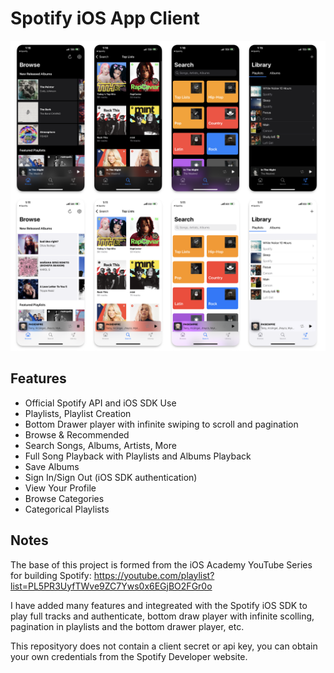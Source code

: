 # Spotify iOS App Client

![Spotify iOS](https://raw.githubusercontent.com/carsongro/SpotifyiOS/master/screenshots.png)

## Features
- Official Spotify API and iOS SDK Use
- Playlists, Playlist Creation
- Bottom Drawer player with infinite swiping to scroll and pagination
- Browse & Recommended
- Search Songs, Albums, Artists, More
- Full Song Playback with Playlists and Albums Playback
- Save Albums
- Sign In/Sign Out (iOS SDK authentication)
- View Your Profile
- Browse Categories
- Categorical Playlists

## Notes

The base of this project is formed from the iOS Academy YouTube Series for building Spotify: https://youtube.com/playlist?list=PL5PR3UyfTWve9ZC7Yws0x6EGjBO2FGr0o

I have added many features and integreated with the Spotify iOS SDK to play full tracks and authenticate, bottom draw player with infinite scolling, pagination in playlists and the bottom drawer player, etc.

This reposityory does not contain a client secret or api key, you can obtain your own credentials from the Spotify Developer website.
